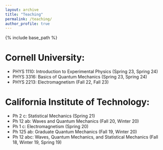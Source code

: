 ```yaml
---
layout: archive
title: "Teaching"
permalink: /teaching/
author_profile: true
---
```


{% include base_path %}

Cornell University:
======
* PHYS 1110: Introduction to Experimental Physics (Spring 23, Spring 24)
* PHYS 3316: Basics of Quantum Mechanics (Spring 23, Spring 24)
* PHYS 2213: Electromagnetism (Fall 22, Fall 23)

California Institute of Technology:
======
* Ph 2 c: Statistical Mechanics (Spring 21)
* Ph 12 ab: Waves and Quantum Mechanics (Fall 20, Winter 20)
* Ph 1 c: Electromagnetism (Spring 20)
* Ph 125 ab: Graduate Quantum Mechanics (Fall 19, Winter 20)
* Ph 12 abc: Waves, Quantum Mechanics, and Statistical Mechanics (Fall 18, Winter 19, Spring 19)

